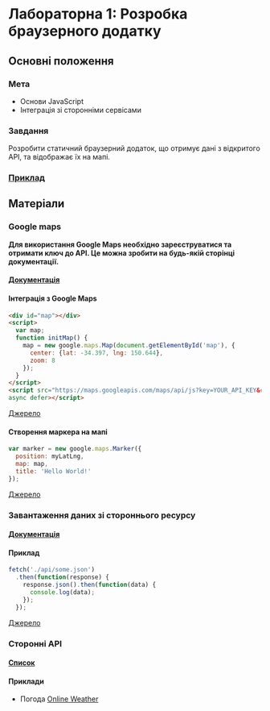 # Лабораторна 1: Розробка браузерного додатку

## Основні положення

### Мета
- Основи JavaScript
- Інтеграція зі сторонніми сервісами

### Завдання
Розробити статичний браузерний додаток, що отримує дані з відкритого API, та відображає їх на мапі.

### [Приклад](https://kpp-lab-1.herokuapp.com/)

## Матеріали

### Google maps
**Для використання Google Maps необхідно зареєструватися та отримати ключ до API. Це можна зробити на будь-якій сторінці документації.**

#### [Документація](https://developers.google.com/maps/documentation/javascript/?hl=ru)

#### Інтеграція з Google Maps
```html
<div id="map"></div>
<script>
  var map;
  function initMap() {
    map = new google.maps.Map(document.getElementById('map'), {
      center: {lat: -34.397, lng: 150.644},
      zoom: 8
    });
  }
</script>
<script src="https://maps.googleapis.com/maps/api/js?key=YOUR_API_KEY&callback=initMap"
async defer></script>
```
[Джерело](https://developers.google.com/maps/documentation/javascript/examples/map-simple?hl=ru)

#### Створення маркера на мапі
```javascript
var marker = new google.maps.Marker({
  position: myLatLng,
  map: map,
  title: 'Hello World!'
});
```
[Джерело](https://developers.google.com/maps/documentation/javascript/examples/marker-simple?hl=ru)

### Завантаження даних зі стороннього ресурсу

#### [Документація](https://developer.mozilla.org/ru/docs/Web/API/Fetch_API/Using_Fetch)

#### Приклад
```javascript
fetch('./api/some.json')
  .then(function(response) {
    response.json().then(function(data) {
      console.log(data);
    });
  });
```
[Джерело](https://habrahabr.ru/post/252941/)

### Сторонні API

#### [Список](https://github.com/toddmotto/public-apis)

#### Приклади
- Погода [Online Weather](http://openweathermap.org/current)
